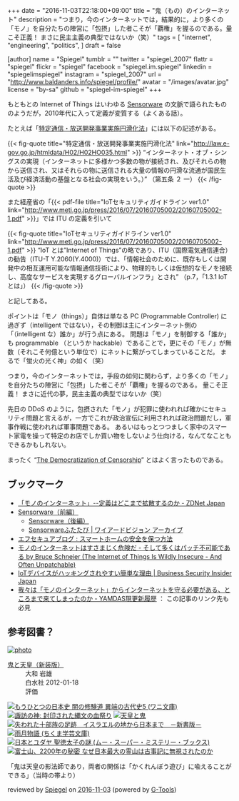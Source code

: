 +++
date = "2016-11-03T22:18:00+09:00"
title = "鬼（もの）のインターネット"
description = "つまり，今のインターネットでは，結果的に，より多くの「モノ」を自分たちの陣営に「包摂」した者こそが「覇権」を握るのである。量こそ正義！ まさに民主主義の典型ではないか（笑）"
tags = [
  "internet",
  "engineering",
  "politics",
]
draft = false

[author]
  name = "Spiegel"
  tumblr = ""
  twitter = "spiegel_2007"
  flattr = "spiegel"
  flickr = "spiegel"
  facebook = "spiegel.im.spiegel"
  linkedin = "spiegelimspiegel"
  instagram = "spiegel_2007"
  url = "http://www.baldanders.info/spiegel/profile/"
  avatar = "/images/avatar.jpg"
  license = "by-sa"
  github = "spiegel-im-spiegel"
+++

もともとの Internet of Things はいわゆる [Sensorware](http://www.yamdas.org/column/technique/sensor.html) の文脈で語られたもののようだが，2010年代に入って定義が変質する（よくある話）。

たとえば「[特定通信・放送開発事業実施円滑化法](http://law.e-gov.go.jp/htmldata/H02/H02HO035.html)」には以下の記述がある。

{{< fig-quote title="特定通信・放送開発事業実施円滑化法" link="http://law.e-gov.go.jp/htmldata/H02/H02HO035.html" >}}
<q>インターネット・オブ・シングスの実現（インターネットに多様かつ多数の物が接続され、及びそれらの物から送信され、又はそれらの物に送信される大量の情報の円滑な流通が国民生活及び経済活動の基盤となる社会の実現をいう。）</q>
（第五条 ２ 一）
{{< /fig-quote >}}

また経産省の「{{< pdf-file title="IoTセキュリティガイドライン ver1.0" link="http://www.meti.go.jp/press/2016/07/20160705002/20160705002-1.pdf" >}}」では ITU の定義を引いて

{{< fig-quote title="IoTセキュリティガイドライン ver1.0" link="http://www.meti.go.jp/press/2016/07/20160705002/20160705002-1.pdf" >}}
<q>IoT とは”Internet of Things”の略であり、ITU（国際電気通信連合）の勧告（ITU-T Y.2060(Y.4000)）では、「情報社会のために、既存もしくは開発中の相互運用可能な情報通信技術により、物理的もしくは仮想的なモノを接続し、高度なサービスを実現するグローバルインフラ」とされ</q>
（p.7，「1.3.1 IoT とは」）
{{< /fig-quote >}}

と記してある。

ポイントは「モノ（things）」自体は単なる PC (Programmable Controller) に過ぎず（intelligent ではない），その制御は主にインターネット側の「（intelligent な）誰か」が行う点にある。
問題は「モノ」を制御する「誰か」も programmable （というか hackable）であることで，更にその「モノ」が無数（それこそ何億という単位で）にネットに繋がってしまっていることだ。
まるで「蛍火の光く神」の如く（笑）

つまり，今のインターネットでは，手段の如何に関わらず，より多くの「モノ」を自分たちの陣営に「包摂」した者こそが「覇権」を握るのである。
量こそ正義！ まさに近代の夢，民主主義の典型ではないか（笑）

先日の DDoS のように，包摂された「モノ」が犯罪に使われれば確かにセキュリティ問題と言えるが，一方でこれが政治宣伝に利用されれば政治問題だし，軍事作戦に使われれば軍事問題である。
あるいはもっとつつましく家中のスマート家電を操って特定のお店でしか買い物をしないよう仕向ける，なんてなこともできるかもしれない。

まったく “[The Democratization of Censorship](https://krebsonsecurity.com/2016/09/the-democratization-of-censorship/)” とはよく言ったものである。

## ブックマーク

- [「モノのインターネット」--定義はどこまで拡散するのか - ZDNet Japan](http://japan.zdnet.com/article/35051376/)
- [Sensorware（前編）](http://www.yamdas.org/column/technique/sensor.html)
    - [Sensorware（後編）](http://www.yamdas.org/column/technique/sensor2.html)
    - [Sensorwareふたたび | ワイアードビジョン アーカイブ](http://archive.wiredvision.co.jp/blog/yomoyomo/200905/200905141600.html)
- [エフセキュアブログ : スマートホームの安全を保つ方法](http://blog.f-secure.jp/archives/50744439.html)
- [モノのインターネットはすさまじく危険だ - そして多くはパッチ不可能である by Bruce Schneier (The Internet of Things Is Wildly Insecure - And Often Unpatchable)](http://www.unixuser.org/~euske/doc/tiotiwiaou/index.html)
- [IoTデバイスがハッキングされやすい簡単な理由 | Business Security Insider Japan](https://jp.business.f-secure.com/the-simple-reason-iot-devices-are-so-hackable/)
- [我々は「モノのインターネット」からインターネットを守る必要がある、ところまで来てしまったのか - YAMDAS現更新履歴](http://d.hatena.ne.jp/yomoyomo/20161030/iotsecurity) ： この記事のリンク先も必見

## 参考図書？

<div class="hreview" ><a class="item url" href="http://www.amazon.co.jp/exec/obidos/ASIN/456008193X/baldandersinf-22/"><img src="http://ecx.images-amazon.com/images/I/315iNBEKHLL._SL160_.jpg" alt="photo" class="photo"  /></a><dl ><dt class="fn"><a class="item url" href="http://www.amazon.co.jp/exec/obidos/ASIN/456008193X/baldandersinf-22/">鬼と天皇（新装版）</a></dt><dd>大和 岩雄 </dd><dd>白水社 2012-01-18</dd><dd>評価<abbr class="rating" title="4"><img src="http://g-images.amazon.com/images/G/01/detail/stars-4-0.gif" alt="" /></abbr> </dd></dl><p class="similar"><a href="http://www.amazon.co.jp/exec/obidos/ASIN/4584393788/baldandersinf-22/" target="_top"><img src="http://images.amazon.com/images/P/4584393788.09._SCTHUMBZZZ_.jpg"  alt="もうひとつの日本史 闇の修験道 異端の古代史5 (ワニ文庫)"  /></a> <a href="http://www.amazon.co.jp/exec/obidos/ASIN/4309226159/baldandersinf-22/" target="_top"><img src="http://images.amazon.com/images/P/4309226159.09._SCTHUMBZZZ_.jpg"  alt="諏訪の神: 封印された縄文の血祭り"  /></a> <a href="http://www.amazon.co.jp/exec/obidos/ASIN/4908117039/baldandersinf-22/" target="_top"><img src="http://images.amazon.com/images/P/4908117039.09._SCTHUMBZZZ_.jpg"  alt="天皇と鬼"  /></a> <a href="http://www.amazon.co.jp/exec/obidos/ASIN/499065692X/baldandersinf-22/" target="_top"><img src="http://images.amazon.com/images/P/499065692X.09._SCTHUMBZZZ_.jpg"  alt="失われた十部族の足跡　イスラエルの地から日本まで　－新書版－"  /></a> <a href="http://www.amazon.co.jp/exec/obidos/ASIN/4480083774/baldandersinf-22/" target="_top"><img src="http://images.amazon.com/images/P/4480083774.09._SCTHUMBZZZ_.jpg"  alt="雨月物語 (ちくま学芸文庫)"  /></a> <a href="http://www.amazon.co.jp/exec/obidos/ASIN/4054061605/baldandersinf-22/" target="_top"><img src="http://images.amazon.com/images/P/4054061605.09._SCTHUMBZZZ_.jpg"  alt="日本とユダヤ 聖徳太子の謎 (ムー・スーパー・ミステリー・ブックス)"  /></a> <a href="http://www.amazon.co.jp/exec/obidos/ASIN/4884698207/baldandersinf-22/" target="_top"><img src="http://images.amazon.com/images/P/4884698207.09._SCTHUMBZZZ_.jpg"  alt="富士山、2200年の秘密 なぜ日本最大の霊山は古事記に無視されたのか"  /></a> </p>
<p class="description">「鬼は天皇の影法師であり，両者の関係は「かくれんぼう遊び」に喩えることができる」（当時の帯より）</p>
<p class="gtools" >reviewed by <a href='#maker' class='reviewer'>Spiegel</a> on <abbr class="dtreviewed" title="2016-11-03">2016-11-03</abbr> (powered by <a href="http://www.goodpic.com/mt/aws/index.html" >G-Tools</a>)</p>
</div>

